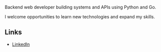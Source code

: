 <!--
**yunyunliu/yunyunliu** is a ✨ _special_ ✨ repository because its `README.md` (this file) appears on your GitHub profile.
-->

Backend web developer building systems and APIs using Python and Go.

I welcome opportunities to learn new technologies and expand my skills.

## Links

-  [LinkedIn](https://www.linkedin.com/in/yunyunliu/)  
